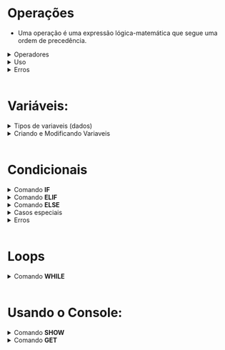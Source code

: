 # Operações 
* Uma operação é uma expressão lógica-matemática que segue uma ordem de precedência.

<details>
<summary> Operadores </summary>

* Todos os operadores abaixo estão organizados da seguinte forma: símbolo, ordem de precedência (quanto maior, mais prioridade), função e um exemplo. 

* Operadores unários: 
        
        ! : 7 : Not lógico   : !0 = 1
        - : 7 : Negação      : -1 = 1 * -1

* Operadores binários:

        | : 1 : Ou lógico    : 0 | 1 = 1
        & : 2 : And lógico   : 0 & 1 = 0
        + : 4 : Soma         : 1 + 2 = 3
        - : 4 : Subtração    : 1 - 2 = -1
        * : 5 : Multiplicação: 2 * 2 = 4
        / : 5 : Divisão      : 2 / 2 = 1
        % : 5 : Módulo       : 2 % 2 = 0
        ^ : 6 : Potência     : 5 ^ 3 = 125
        ~ : 0 : Aproximação  : 0~10.6 = 11 (a ~ b → arredonda o número a com b casas decimais)

* Comparadores:

        > : 3 : Maior ou igual : 10 > 5 = 1 (Retorna 1 caso (a>=b), 0 caso contrário.)
        < : 3 : Menor ou igual : 10 < 5 = 0 (Retorna 1 caso (a<=b), 0 caso contrário.)
        = : 3 : Igualdade      : 10 = 10 = 1 (Retorna 1 caso (a=b), 0 caso contrário.)

        Nota: Se os dois primeiros comparadores (>,<) forem usados com strings, a comparação será feita com base na quantidade de caracteres: abc > abdc será executado como 3 > 4

* Parenteses:

        Usados para "roubar" prioridade:

        2*2+2 = 6
        2*(2+2) = 8

</details>

<details>
<summary> Uso </summary>

* Operações podem envolver números, variáveis e em alguns casos, texto. Também podem ser compostos por apenas um elemento:

        12
        Pera
        1 + (VariavelA - VariavelB)
        fruta + maca

</details>

<details>
<summary>Erros</summary>

* Quando uma operação é realizada entre dois tipos diferentes sem ter suporte, um erro como o seguinte aparece:

        Erro : Operação proibida com tipos diferentes. --> "set a 35 + alpha", linha 1

* Quando uma operador é usado da forma incorreta, um erro como o seguinte aparece:

        Erro : Operador mal-usado. --> "set a -sigma", linha 1

* Quando se tenta negar um valor não inteiro, um erro como o seguinte aparece:

        Erro : Negação de não-inteiro --> "set a !10.5", linha 1

* Quando se tenta dividir por 0, um erro como o seguinte aparece:

        Erro : Divisão por zero. --> "set a 10 / 0", linha 1

* Quando se tenta obter o modulo 0, um erro como o seguinte aparece:
        
        Erro : Modulo com zero. --> "set a 10 % 0", linha 1

* Quando se tenta usar o comparador de textos com números, um erro como o seguinte aparece:

        Erro : Comparador de texto com tipo numérico --> "set a 10 $ 20", linha 1

* Quando se escreve uma operação incorreta, um erro como o seguinte aparece:

        Erro : Operação malformada --> "set a --2", linha 1

* Quando parenteses não estão balanceados, um erro como o seguinte aparece:

        Erro : Parenteses não-balanceados. --> "set a 1 > 2)", linha 1


</details>

<br>




# Variáveis:
<details>
<summary>Tipos de variaveis (dados) </summary>


* Existem três tipos principais de dados simples nessa linguagem:

        Tipo numérico (num): Qualquer número.
        Tipo string   (txt): Qualquer sequência de texto.
        Tipo nenhum   (nil): Representa uma ausência de valor.
                
* Para representar valores booleanos (verdadeiro / falso), é usado um tipo numérico. O valor 1 representa a verdade, enquanto qualquer outro é interpretado como falso.

</details>
<details>
<summary>Criando e Modificando Variaveis</summary>

* Para criar e/ou modificar o valor de uma variável, utiliza-se a seguinte estrutura:

        set NOME VALOR.

<br>

* "NOME" deve conter apenas letras (maiúsculas ou minúsculas) ou underlines.<br>
* "VALOR" é uma [OPERAÇÃO](#operações)
<details>
<summary>Erros</summary>

* Se o nome de uma variável fugir dos padrões de nomenclatura, um erro como o seguinte aparecerá:

        Erro : Caractere proibido no nome da variavel. --> "set variavel12 10", linha 1

    A omissão do nome resultará em um erro como o seguinte:

        Erro : Comando set sem nome --> "set ", linha 1

* "VALOR" deve ser uma [Operação](#operações).<br>
A omissão da operação resultará em um erro como o seguinte:

        Erro : Comando set sem operação. --> "set variavel", linha 1

</details>
</details>

<br>

# Condicionais

<details>
<summary>Comando <b> IF </b></summary>


* Esse comando segue a seguinte estrutura: 

        if OPERAÇÃO
            código condicional

* Ao ser executado, o comando avalia a [OPERAÇÃO](#operações). Se o resultado for 1, e SOMENTE 1, o bloco identado (código condicional) é executado.

</details>


<details>
<summary>Comando <b> ELIF </b></summary>

* Esse comando segue a seguinte estrutura: 

        if 10-10
            set a 0
        elif OPERAÇÃO
            código condicional

* Ao ser executado, o comando avalia a [OPERAÇÃO](#operações). Se o resultado for 1 e o resultado do comando condicional passado não for 1, o bloco identado (código condicional) é executado.
* É possível criar encadeamentos com esse comando:

        if 0
            show ok!
        elif 0
            show ok!
        elif 1
            show EXECUTADO!
        elif 1
            show ok!

        SAÍDA:

        EXECUTADO!



</details>


<details>
<summary>Comando <b> ELSE </b></summary>

* Esse comando segue a seguinte estrutura: 

        if 10-10
            set a 0
        else
            código condicional

* Caso o resultado do comando condicional passado não seja 1, o bloco de código identado (código condicional) será executado.
</details>

<details>
<summary>Casos especiais </b></summary>

* O comando [while](#loops), por também conter uma "condicional", pode entrar em um encadeamento de condicionais:

        set a 5
        while a > 0
            set a a-1
        elif a = 0
            show Agora, `a` e nulo!

        SAÍDA:

        Agora, a e negativo!

</details>

<details>
<summary>Erros </summary>

* Caso seja criado um "if" ou um "elif" sem operação, um erro como o seguinte aparecerá:

        Erro : Condicional sem argumento. --> "if ", linha 1

* Caso seja criada uma condicional sem corpo (código identado), um erro como o seguinte aparecerá:

        Erro : Condicional sem corpo --> "if 10", linha 1



</details>


<br>

# Loops
<details>
<summary> Comando <b> WHILE </b> </summary>

* Um loop, ou ciclo, é uma estrutura que repete uma porção de código.
* Para criar um loop, usa-se a seguinte estrutura:

        while OPERAÇÃO
            código

* Enquanto o valor da [OPERAÇÃO](#operações) for igual a 1, o código identado será executado.
* Após cada execução, a operação é reavaliada. Se por ventura deixar de valer 1, o ciclo é quebrado e o programa segue.

</details>



<br>

# Usando o Console:
<details>
<summary>Comando <b> SHOW </b></summary>

* Para jogar dados no console, utiliza-se a seguinte estrutura:

        show ARGUMENTOS

* "ARGUMENTOS" pode ser composto por texto e variáveis:

        set variavel 12
        show Numero: variavel

        SAÍDA:

        Numero: 12



* Para poder mostrar o nome de uma variável, envolve-se o termo com "`", chamado de indicador:

        set variavel 12
        show Valor de `variavel`: variavel

        SAÍDA:

        Valor de variavel: 12
    

<details>
<summary>Erros</summary>

* Escrever uma estrutura não-balanceada de indicadores resultará em um erro como o seguinte:

        Erro : Quantia indevida de indicadores. --> "show `a", linha 2

* A omissão de argumentos resultará em um erro como o seguinte:

        Erro : Comando show sem argumentos. --> "show", linha 1
</details>


</details>


<details>
<summary>Comando <b> GET </b></summary>

* Para jogar dados no console, utiliza-se a seguinte estrutura:

        get VARIAVEL ARGUMENTOS

* VARIAVEL deve ser o nome de uma variavel já declarada
* ARGUMENTOS é um trecho opicional, um texto que aparece no console quando o comando é executado.

<details>
<summary>Erros</summary>

* Tentar usar o comando get com uma variavel não declarada resulta em um erro como o seguinte:

        Erro : Comando get em variavel não declarada. --> "get var", linha 1

* Tentar usar o comando get sem nomear uma variavel resulta em um erro como o seguinte:

        Erro : Comando get sem variavel. --> "get", linha 1

* Não separar a variavel do argumento resulta em um erro como o seguinte:

        Erro : Comando get com argumentos misturados. --> "get var-->", linha 2

</details>


</details>

